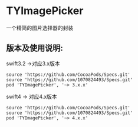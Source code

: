 # TYImagePicker

一个精简的图片选择器的封装

## 版本及使用说明:

swift3.2 ->对应3.x版本

```
source 'https://github.com/CocoaPods/Specs.git'
source 'https://github.com/1070824493/Specs.git'
pod 'TYImagePicker', '~> 3.x.x'
```

swift4 -> 对应4.x版本

```
source 'https://github.com/CocoaPods/Specs.git'
source 'https://github.com/1070824493/Specs.git'
pod 'TYImagePicker', '~> 4.x.x'
```

